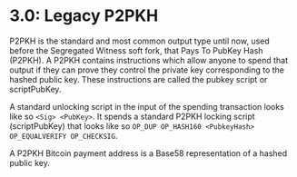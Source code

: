 # 3.0: Legacy P2PKH 

P2PKH is the standard and most common output type until now, used before the Segregated Witness soft fork, that Pays To 
PubKey Hash (P2PKH).
A P2PKH contains instructions which allow anyone to spend that output if they can prove they control the private key 
corresponding to the hashed public key. 
These instructions are called the pubkey script or scriptPubKey.

A standard unlocking script in the input of the spending transaction looks like so `<Sig> <PubKey>`. 
It spends a standard P2PKH locking script (scriptPubKey) that looks like so 
`OP_DUP OP_HASH160 <PubkeyHash> OP_EQUALVERIFY OP_CHECKSIG`.

A P2PKH Bitcoin payment address is a Base58 representation of a hashed public key.
